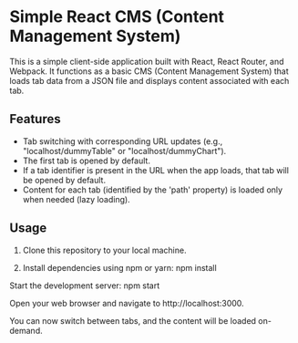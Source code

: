# Simple React CMS (Content Management System)

This is a simple client-side application built with React, React Router, and Webpack. It functions as a basic CMS (Content Management System) that loads tab data from a JSON file and displays content associated with each tab.

## Features

- Tab switching with corresponding URL updates (e.g., "localhost/dummyTable" or "localhost/dummyChart").
- The first tab is opened by default.
- If a tab identifier is present in the URL when the app loads, that tab will be opened by default.
- Content for each tab (identified by the 'path' property) is loaded only when needed (lazy loading).

## Usage

1. Clone this repository to your local machine.

2. Install dependencies using npm or yarn:
   npm install

Start the development server:
npm start

Open your web browser and navigate to http://localhost:3000.

You can now switch between tabs, and the content will be loaded on-demand.
